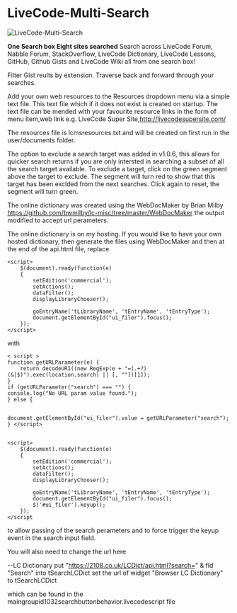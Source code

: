 # LiveCode-Multi-Search


![LiveCode-Multi-Search](https://2108.co.uk/LCDict/LCMultiSearch.png)

**One Search box Eight sites searched**
Search across
LiveCode Forum, Nabble Forum, StackOverflow, LiveCode Dictionary, LiveCode Lessons, GitHub, Github Gists and LiveCode Wiki all from one search box!

Filter Gist reults by extension.
Traverse back and forward through your searches.

Add your own web resources to the Resources dropdown menu via a simple text file.
This text file which if it does not exist is created on startup.
The text file can be mended with your favourite resource links in the form of menu item,web link
e.g.  LiveCode Super Site,http://livecodesupersite.com/

The resources file is lcmsresources.txt and will be created on first run in the user/documents folder.

The option to exclude a search target was added in v1.0.6, this allows for quicker search returns if you are only intersted in searching a subset of all the search target available. To exclude a target, click on the green segment above the target to exclude. The segment will turn red to show that this target has been exclded from the next searches. Click again to reset, the segment will turn green.

The online dictionary was created using the WebDocMaker by 
Brian Milby https://github.com/bwmilby/lc-misc/tree/master/WebDocMaker
the output modified to accept url perameters.

The online dictionary is on my hosting. If you would like to have your own hosted dictionary, then generate the files using WebDocMaker and then at the end of the api.html file, replace

 
	
	<script>
		$(document).ready(function(e)
		{
			setEdition('commercial');
			setActions();
			dataFilter();
			displayLibraryChooser();
			
			goEntryName('tLibraryName', 'tEntryName', 'tEntryType');
			document.getElementById("ui_filer").focus();
		});
	</script>
  
  with
  
	< script >
    function getURLParameter(e) {
        return decodeURI((new RegExp(e + "=(.+?)(&|$)").exec(location.search) || [, ""])[1]);
    }
    if (getURLParameter("search") === "") {
    console.log("No URL param value found.");
    } else {


    document.getElementById("ui_filer").value = getURLParameter("search");
    } </script>


	<script>
		$(document).ready(function(e)
		{
			setEdition('commercial');
			setActions();
			dataFilter();
			displayLibraryChooser();
			
			goEntryName('tLibraryName', 'tEntryName', 'tEntryType');
			document.getElementById("ui_filer").focus();
			$('#ui_filer').keyup();
		});
	</script


to allow passing of the search perameters and to force trigger the keyup event in the search input field.

You will also need to change the url here

--LC Dictionary
   put "https://2108.co.uk/LCDict/api.html?search=" & fld "Search" into tSearchLCDict
   set the url of widget "Browser LC Dictionary" to tSearchLCDict
   
which can be found in the maingroupid1032searchbuttonbehavior.livecodescript file
